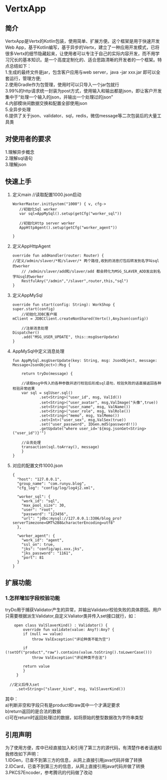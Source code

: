 # VertxApp
## 简介  
   VertxApp是Vertx的Kotlin包装，使用简单、扩展方便。这个框架是用于快速开发Web App，基于Kotlin编写，基于异步的Vertx，建立了一种应用开发模式，已将很多Vertx的细节隐藏起来，让使用者可以专注于自己的实际内容开发，而不用学习冗长的基本知识。是一个高度定制化的、适合思路清晰的开发者的一个框架。特点总结如下：  
1.生成的最终文件是jar，包含客户应用与web server，java -jar xxx.jar 即可以全套运行，管理方便;  
2.使用Gradle作为包管理，使用时可以只导入一个jar包就行  
3.99%的http请求统一封装为post方式，使用输入和输出都是json，即让客户开发集中于“处理一个输入的json，并输出一个处理过的json”  
4.内部模块间数据交换和配置全部使用json  
5.全异步处理  
6.提供了关于json、validator、sql，redis，微信message等二次包装后的大量工具类  

## 对使用者的要求  
1.理解异步概念  
2.理解sql语句  
3.理解json  

## 快速上手  
1.  定义main
    //读取配置1000.json启动  
	
	    WorkerMaster.initSystem("1000") { v, cfg->  
		   //初始化Sql worker  
		   var sql=AppMySql().setup(getCfg("worker_sql"))  

		   //初始化Http server worker
		   AppHttpAgent().setup(getCfg("worker_agent"))

	    }

2.  定义AppHttpAgent

	    override fun addHandler(router: Router) {
		//定义/admin/slaver/*和/slaver/* 两个路径,收到的消息打包后转发到名字叫sql的worker
		    // /admin/slaver/add和/slaver/add 都会转化为MSG_SLAVER_ADD发出到名字叫sql的worker
		    RestfulAny("/admin","/slaver",router,this,"sql")
	    }

3.  定义AppMySql 


	    override fun start(config: String): WorkShop {
		super.start(config)
		    //初始化JDBC客户端
		mClient = JDBCClient.createNonShared(Vertx(),AnyJson(config))

		    //注册消息处理
		Dispatcher()
			.add("MSG_USER_UPDATE", this::msgUserUpdate)
	    }

4.  AppMySql中定义消息处理

		fun AppMySql.msgUserUpdate(key: String, msg: JsonObject, message: Message<JsonObject>):Msg {

			return tryDo(message) {

		    //读取msg中传入的各种参数并进行校验后形成sql语句，校验失败的话直接返回各种校验异常结果
			var sql = sqlUser.sql()
					.set<String>("user_id", msg, ValId())
					.set<String>("user_avatar", msg,ValImage("头像",true))
					.set<String>("user_name", msg, ValName())
					.set<String>("user_role", msg, ValRole())
					.set<String>("memo", msg, ValMemo())
					.set<Int>("user_sex", msg,ValSex(true))
					.set("user_password", IDGen.md5(password!!))
					.getUpdate("where user_id='${msg.jsonGet<String>("user_id")}'")

			//业务处理
			transaction(sql.toArray(), message)
			}
		}

5.  对应的配置文件1000.json

		{
		  "host": "127.0.0.1",
		  "group_name": "com.runyu.blog",
		  "cfg_log": "config/log/log4j2.xml",

		  "worker_sql": {
			"work_id": "sql",
			"max_pool_size": 30,
			"user": "root",
			"password": "123456",
			"url": "jdbc:mysql://127.0.0.1:3306/blog_pro?serverTimezone=GMT%2B8&characterEncoding=utf8"
		  },

		  "worker_agent": {
			"work_id": "agent",
			"ssl_on": true,
			"jks": "config/api.xxx.jks",
			"jks_password": "1161",
			"port": 81
		  }
		}


## 扩展功能
### 1.怎样增加字段校验功能  
  tryDo用于捕获Validator产生的异常，并输出Validator校验失败的具体原因。用户只需要根据派生Validator,自定义Valiator类并传入set接口就行，如：
  
		open class ValSlaverKind() : Validator() {
		    override fun validate(value: Any?):Any? {
			if (null == value)
			    throw ValException("评论种类不能为空")

			if (!setOf("product","raw").contains(value.toString().toLowerCase()))
			    throw ValException("评论种类不合法")

			return value
		    }
		 }
	  
	  //定义后传入set  
    	 .set<String>("slaver_kind", msg, ValSlaverKind())
其中：  
a)判断非空和字段只有是product和raw其中一个才满足要求  
b)return返回的是合法的数据  
c)可在return时返回处理过的数据，如将原始的整型数据改为字符串类型  

## 引用声明
为了使用方便，库中已经直接加入和引用了第三方的源代码，有清楚作者者请通知我修改如下声明：  
1.IDGen，已查不到第三方的信息，从网上直接引用java代码并做了转换  
2.IDCard，已查不到第三方的信息，从网上直接引用java代码并做了转换  
3.PKCS7Encoder，参考腾讯的代码做了改动  
